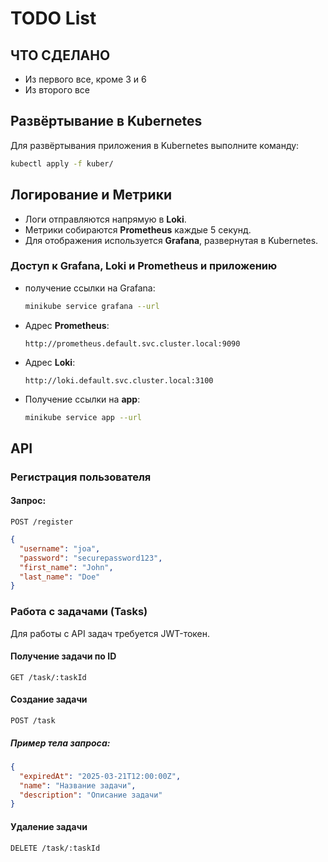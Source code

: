 # TODO List
## ЧТО СДЕЛАНО
- Из первого все, кроме 3 и 6
- Из второго все
## Развёртывание в Kubernetes

Для развёртывания приложения в Kubernetes выполните команду:
```sh
kubectl apply -f kuber/
```

## Логирование и Метрики

- Логи отправляются напрямую в **Loki**.
- Метрики собираются **Prometheus** каждые 5 секунд.
- Для отображения используется **Grafana**, развернутая в Kubernetes.

### Доступ к Grafana, Loki и Prometheus и приложению

- получение ссылки на Grafana:
  ```sh
  minikube service grafana --url
  ```
- Адрес **Prometheus**:
  ```
  http://prometheus.default.svc.cluster.local:9090
  ```
- Адрес **Loki**:
  ```
  http://loki.default.svc.cluster.local:3100
  ```
- Получение ссылки на **app**:
  ```sh
  minikube service app --url
  ```

## API

### Регистрация пользователя

#### Запрос:
```http
POST /register
```
```json
{
  "username": "joa",
  "password": "securepassword123",
  "first_name": "John",
  "last_name": "Doe"
}
```

### Работа с задачами (Tasks)

Для работы с API задач требуется JWT-токен.

#### Получение задачи по ID
```http
GET /task/:taskId
```

#### Создание задачи
```http
POST /task
```
##### Пример тела запроса:
```json
{
  "expiredAt": "2025-03-21T12:00:00Z",
  "name": "Название задачи",
  "description": "Описание задачи"
}
```

#### Удаление задачи
```http
DELETE /task/:taskId
```

